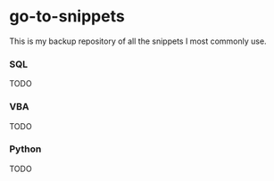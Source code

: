 # go-to-snippets
This is my backup repository of all the snippets I most commonly use.

### SQL
TODO

### VBA
TODO

### Python
TODO
